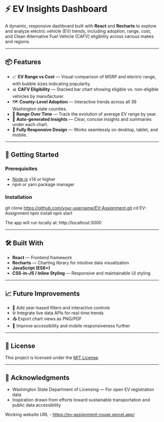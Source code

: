 # ⚡ EV Insights Dashboard

A dynamic, responsive dashboard built with **React** and **Recharts** to explore and analyze electric vehicle (EV) trends, including adoption, range, cost, and Clean Alternative Fuel Vehicle (CAFV) eligibility across various makes and regions.

---

## 📦 Features

- 📈 **EV Range vs Cost** — Visual comparison of MSRP and electric range, with bubble sizes indicating popularity.
- 📊 **CAFV Eligibility** — Stacked bar chart showing eligible vs. non-eligible vehicles by manufacturer.
- 🗺️ **County-Level Adoption** — Interactive trends across all 39 Washington state counties.
- 📅 **Range Over Time** — Track the evolution of average EV range by year.
- 🧠 **Auto-generated Insights** — Clear, concise insights and summaries under each chart.
- 📱 **Fully Responsive Design** — Works seamlessly on desktop, tablet, and mobile.

---

## 🚀 Getting Started

### Prerequisites

- [Node.js](https://nodejs.org/) v14 or higher
- npm or yarn package manager

### Installation


git clone https://github.com/your-username/EV-Assignment.git
cd EV-Assignment
npm install
npm start

The app will run locally at: http://localhost:3000

---

## 🛠️ Built With

- **React** — Frontend framework
- **Recharts** — Charting library for intuitive data visualization
- **JavaScript (ES6+)**
- **CSS-in-JS / Inline Styling** — Responsive and maintainable UI styling

---

## 📈 Future Improvements

- 📅 Add year-based filters and interactive controls
- 🌐 Integrate live data APIs for real-time trends
- 📤 Export chart views as PNG/PDF
- 📱 Improve accessibility and mobile responsiveness further

---

## 📄 License

This project is licensed under the [MIT License](LICENSE).

---

## 🙌 Acknowledgments

- Washington State Department of Licensing — For open EV registration data
- Inspiration drawn from efforts toward sustainable transportation and public data accessibility


Working website URL - https://ev-assignment-rouge.vercel.app/
